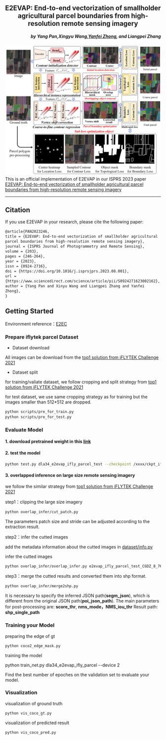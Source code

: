 <h2 align="center">E2EVAP: End-to-end vectorization of smallholder agricultural parcel boundaries from high-resolution remote sensing imagery</h2>
<h5 align="right">by <a>Yang Pan</a>,<a>Xingyu Wang</a>,<a href="http://rsidea.whu.edu.cn/">Yanfei Zhong</a>, and  Liangpei Zhang</h5>

![introduction](imgs/Fig.2.jpg)
This is an official implementation of E2EVAP in our ISPRS 2023 paper <a href="https://www.sciencedirect.com/science/article/pii/S0924271623002162">E2EVAP: End-to-end vectorization of smallholder agricultural parcel boundaries from high-resolution remote sensing imagery</a>


---------------------
## Citation
If you use E2EVAP in your research, please cite the following paper:
```
@article{PAN2023246,
title = {E2EVAP: End-to-end vectorization of smallholder agricultural parcel boundaries from high-resolution remote sensing imagery},
journal = {ISPRS Journal of Photogrammetry and Remote Sensing},
volume = {203},
pages = {246-264},
year = {2023},
issn = {0924-2716},
doi = {https://doi.org/10.1016/j.isprsjprs.2023.08.001},
url = {https://www.sciencedirect.com/science/article/pii/S0924271623002162},
author = {Yang Pan and Xinyu Wang and Liangpei Zhang and Yanfei Zhong},
}
```
## Getting Started

Environment reference：<a href="https://github.com/zhang-tao-whu/e2ec/blob/main/INSTALL.md">E2EC</a>

### Prepare iflytek parcel Dataset

- Dataset download
  
All images can be download from the <a href="https://github.com/zhaozhen2333/iFLYTEK2021">top1 solution from iFLYTEK Challenge 2021</a>

- Dataset split
  
for training/valiate dataset, we follow cropping and split strategy from <a href="https://github.com/zhaozhen2333/iFLYTEK2021/blob/main/out_shp/train/pre_for_train.py">top1 solution from iFLYTEK Challenge 2021</a> 

for test dataset, we use same cropping strategy as for training but the images smaller than 512*512 are dropped.

```bash
python scripts/pre_for_train.py
python scripts/pre_for_test.py
```

### Evaluate Model
#### 1. download pretrained weight in this [link](https://drive.google.com/file/d/16IYHK63KKdv8VEOQiaw9uSSSavBfNkjT/view?usp=sharing)

#### 2. test the model
```bash
python test.py dla34_e2evap_ifly_parcel_test --checkpoint /xxxx/ckpt_ifly.pth --eval segm --device 0
```

#### 3. overlapped inference on large size remote sensing imagery
we follow the similar strategy from <a href="https://github.com/zhaozhen2333/iFLYTEK2021/blob/main/out_shp/inference/single_shp_out.py">top1 solution from iFLYTEK Challenge 2021</a> 

step1：clipping the large size imagery
```bash
python overlap_infer/cut_patch.py
```
The parameters patch size and stride can be adjusted according to the extraction result.

step2：infer the cutted images

add the metadata information about the cutted images in <a href="https://github.com/YangPanHZAU/E2EVAP/blob/main/dataset/info.py">dataset/info.py</a> 

infer the cutted images
```bash
python overlap_infer/overlap_infer.py e2evap_ifly_parcel_test_CGDZ_8_768 --checkpoint /xxxx/ckpt_ifly.pth --with_nms True --eval segm --device 0
```

step3：merge the cutted results and converted them into shp format.
```bash
python overlap_infer/merge2shp.py
```
It is necessary to specify the inferred JSON path(**segm_json**), which is different from the original JSON path(**poi_json_path**).
The main parameters for post-processing are:
 **score_thr**, **nms_mode，NMS_iou_thr**
Result path:
**shp_single_path**


### Training your Model

preparing the edge of gt
```bash
python coco2_edge_mask.py
```

training the model

python train_net.py dla34_e2evap_ifly_parcel --device 2

Find the best number of epoches on the validation set to evaluate your model.

### Visualization

visualization of ground truth
```bash
python vis_coco_gt.py
```

visualization of predicted result
```bash
python vis_coco_pred.py
```